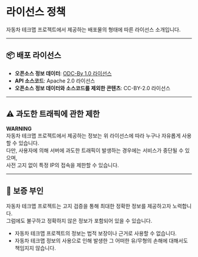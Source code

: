 # 라이선스 정책

자동차 테크맵 프로젝트에서 제공하는 배포물의 형태에 따른 라이선스 소개입니다.

---

## 📦 배포 라이선스

- **오픈소스 정보 데이터**: [ODC-By 1.0 라이선스](http://opendatacommons.org/licenses/by/1.0/)
- **API 소스코드**: Apache 2.0 라이선스
- **오픈소스 정보 데이터와 소스코드를 제외한 콘텐츠**: CC-BY-2.0 라이선스

---

## ⚠️ 과도한 트래픽에 관한 제한

**WARNING**  
자동차 테크맵 프로젝트에서 제공하는 정보는 위 라이선스에 따라 누구나 자유롭게 사용할 수 있습니다.  
다만, 사용자에 의해 서버에 과도한 트래픽이 발생하는 경우에는 서비스가 중단될 수 있으며,  
사전 고지 없이 특정 IP의 접속을 제한할 수 있습니다.

---

## 🚫 보증 부인

자동차 테크맵 프로젝트는 고지 검증을 통해 최대한 정확한 정보를 제공하고자 노력합니다.  
그럼에도 불구하고 정확하지 않은 정보가 포함되어 있을 수 있습니다.

- 자동차 테크맵 프로젝트의 정보는 법적 보장이나 근거로 사용할 수 없습니다.  
- 자동차 테크맵 정보의 사용으로 인해 발생한 그 어떠한 유/무형의 손해에 대해서도 책임지지 않습니다.
